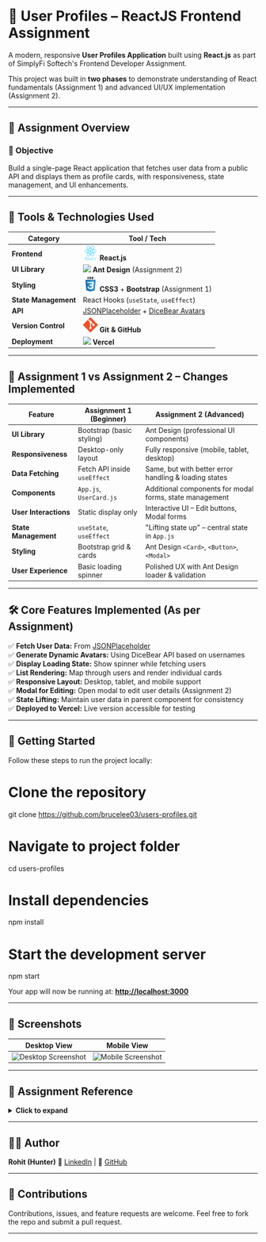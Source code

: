 # 👥 User Profiles – ReactJS Frontend Assignment

A modern, responsive **User Profiles Application** built using **React.js** as part of SimplyFi Softech's Frontend Developer Assignment.

This project was built in **two phases** to demonstrate understanding of React fundamentals (Assignment 1) and advanced UI/UX implementation (Assignment 2).

---

## 📌 Assignment Overview

### 🎯 Objective
Build a single-page React application that fetches user data from a public API and displays them as profile cards, with responsiveness, state management, and UI enhancements.

---

## 🧰 Tools & Technologies Used

| **Category**         | **Tool / Tech** |
|---------------------|----------------|
| **Frontend**        | <img src="https://raw.githubusercontent.com/devicons/devicon/master/icons/react/react-original-wordmark.svg" width="30" /> **React.js** |
| **UI Library**      | <img src="https://avatars.githubusercontent.com/u/12101536?s=200&v=4" width="30" /> **Ant Design** (Assignment 2) |
| **Styling**         | <img src="https://raw.githubusercontent.com/devicons/devicon/master/icons/css3/css3-original-wordmark.svg" width="30" /> **CSS3** + **Bootstrap** (Assignment 1) |
| **State Management**| React Hooks (`useState`, `useEffect`) |
| **API**             | [JSONPlaceholder](https://jsonplaceholder.typicode.com/users) + [DiceBear Avatars](https://avatars.dicebear.com) |
| **Version Control** | <img src="https://raw.githubusercontent.com/devicons/devicon/master/icons/git/git-original.svg" width="30" /> **Git & GitHub** |
| **Deployment**      | <img src="https://vercel.com/vc-ap-vercel-marketing/_next/static/media/vercel-logotype-dark.9f447f76.svg" width="30" /> **Vercel** |

---

## 🔄 Assignment 1 vs Assignment 2 – Changes Implemented

| **Feature**              | **Assignment 1 (Beginner)** | **Assignment 2 (Advanced)** |
|-------------------------|----------------------------|-----------------------------|
| **UI Library**          | Bootstrap (basic styling)  | Ant Design (professional UI components) |
| **Responsiveness**      | Desktop-only layout        | Fully responsive (mobile, tablet, desktop) |
| **Data Fetching**       | Fetch API inside `useEffect` | Same, but with better error handling & loading states |
| **Components**          | `App.js`, `UserCard.js`    | Additional components for modal forms, state management |
| **User Interactions**   | Static display only        | Interactive UI – Edit buttons, Modal forms |
| **State Management**    | `useState`, `useEffect`    | "Lifting state up" – central state in `App.js` |
| **Styling**             | Bootstrap grid & cards     | Ant Design `<Card>`, `<Button>`, `<Modal>` |
| **User Experience**     | Basic loading spinner      | Polished UX with Ant Design loader & validation |

---

## 🛠️ Core Features Implemented (As per Assignment)

✅ **Fetch User Data:** From [JSONPlaceholder](https://jsonplaceholder.typicode.com/users)  
✅ **Generate Dynamic Avatars:** Using DiceBear API based on usernames  
✅ **Display Loading State:** Show spinner while fetching users  
✅ **List Rendering:** Map through users and render individual cards  
✅ **Responsive Layout:** Desktop, tablet, and mobile support  
✅ **Modal for Editing:** Open modal to edit user details (Assignment 2)  
✅ **State Lifting:** Maintain user data in parent component for consistency  
✅ **Deployed to Vercel:** Live version accessible for testing  

---

## 🚀 Getting Started

Follow these steps to run the project locally:

# Clone the repository
git clone https://github.com/brucelee03/users-profiles.git

# Navigate to project folder
cd users-profiles

# Install dependencies
npm install

# Start the development server
npm start


Your app will now be running at: **[http://localhost:3000](http://localhost:3000)**

---

## 📸 Screenshots

| **Desktop View**                                 | **Mobile View**                                |
| ------------------------------------------------ | ---------------------------------------------- |
| ![Desktop Screenshot](https://res.cloudinary.com/ddneepysv/image/upload/v1758277898/Screenshot_2025-09-19_160229_opd7v8.png) | ![Mobile Screenshot](https://res.cloudinary.com/ddneepysv/image/upload/v1758272517/Screenshot_2025-09-19_143214_f3h28k.png) |

---

## 📄 Assignment Reference

<details>
<summary><strong>Click to expand</strong></summary>

### A. Assignment 1 (Beginner)

* **Create React App** using `create-react-app`
* **Fetch API data** using `fetch()` in `useEffect`
* **Store data** in state using `useState`
* **Display users** with `.map()`
* **Show loading spinner** until data is fetched
* **Style with Bootstrap** to match the provided desktop demo

### B. Assignment 2 (Advanced)

* **Install & use Ant Design**
* **Create responsive layout** using Ant Design's grid system
* **Replace Bootstrap cards** with Ant Design `<Card>` components
* **Add interactive elements** (Edit, Delete buttons)
* **Open modal** with `<Modal>` & `<Form>` components to edit user data
* **Lift state up** to manage all users centrally in `App.js`
* **Deploy live** on Vercel and submit both GitHub repo & live link

</details>

---

## 👨‍💻 Author

**Rohit (Hunter)**
🔗 [LinkedIn](https://www.linkedin.com/in/rohit25603/) | 🔗 [GitHub](https://github.com/brucelee03)

---

## 🤝 Contributions

Contributions, issues, and feature requests are welcome.
Feel free to fork the repo and submit a pull request.

---
